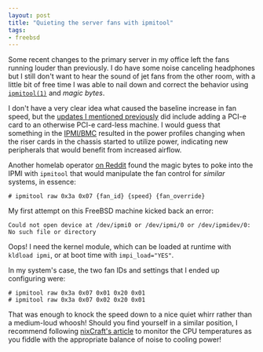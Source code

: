 ```yaml
---
layout: post
title: "Quieting the server fans with ipmitool"
tags:
- freebsd
---
```



Some recent changes to the primary server in my office left the fans running
louder than previously. I do have some noise canceling headphones but I still
don't want to hear the sound of jet fans from the other room, with a little bit
of free time I was able to nail down and correct the behavior using
[`ipmitool(1)`](https://man.freebsd.org/cgi/man.cgi?query=ipmitool) and _magic bytes_.

I don't have a very clear idea what caused the baseline increase in fan speed,
but the [updates I mentioned previously](/2025/01/18/pptdevs.html) did include
adding a PCI-e card to an otherwise PCI-e card-less machine. I would guess that
something in the
[IPMI/BMC](https://en.wikipedia.org/wiki/Intelligent_Platform_Management_Interface)
resulted in the power profiles changing when the riser cards in the chassis
started to utilize power, indicating new peripherals that would benefit from
increased airflow.

Another homelab operator [on
Reddit](https://www.reddit.com/r/homelab/comments/aa3xj7/ibm_systemx_3650_m2_fan_speed_control/?rdt=59542)
found the magic bytes to poke into the IPMI with `ipmitool` that would
manipulate the fan control for _similar_ systems, in essence:

```
# ipmitool raw 0x3a 0x07 {fan_id} {speed} {fan_override}
```

My first attempt on this FreeBSD machine kicked back an error:

```
Could not open device at /dev/ipmi0 or /dev/ipmi/0 or /dev/ipmidev/0: No such file or directory
```

Oops! I need the kernel module, which can be loaded at runtime with `kldload
ipmi`, or at boot time with `impi_load="YES"`.


In my system's case, the two fan IDs and settings that I ended up configuring were:

```
# ipmitool raw 0x3a 0x07 0x01 0x20 0x01
# ipmitool raw 0x3a 0x07 0x02 0x20 0x01
```

That was enough to knock the speed down to a nice quiet whirr rather than a
medium-loud whoosh! Should you find yourself in a similar position, I recommend
following [nixCraft's
article](https://www.cyberciti.biz/faq/freebsd-determine-processor-cpu-temperature-command/)
to monitor the CPU temperatures as you fiddle with the appropriate balance of
noise to cooling power!







